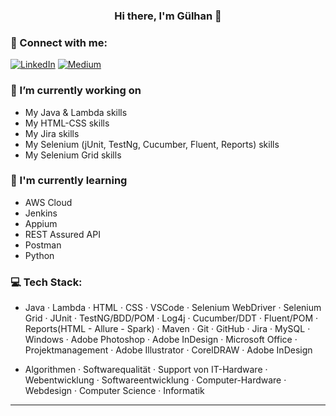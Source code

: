 <h3 align="center">
Hi there, I'm Gülhan 👋
</h3>

### 🤝 Connect with me:
[![LinkedIn](https://img.shields.io/badge/LinkedIn-%230077B5.svg?logo=linkedin&logoColor=white)](https://www.linkedin.com/in/g%C3%BClhan-tezcan-3895b5268/) [![Medium](https://img.shields.io/badge/Medium-12100E?logo=medium&logoColor=white)](https://medium.com/@Gulhante) 


### 🔭 I’m currently working on

- My Java & Lambda skills
- My HTML-CSS skills
- My Jira skills
- My Selenium (jUnit, TestNg, Cucumber, Fluent, Reports) skills
- My Selenium Grid skills


### 🌱 I'm currently learning

- AWS Cloud
- Jenkins
- Appium
- REST Assured API
- Postman
- Python


### 💻 Tech Stack:

- Java · Lambda · HTML · CSS · VSCode · Selenium WebDriver · Selenium Grid ·  JUnit · TestNG/BDD/POM · Log4j · Cucumber/DDT · Fluent/POM · Reports(HTML - Allure - Spark) · Maven · Git · GitHub · Jira  · MySQL · Windows · Adobe Photoshop · Adobe InDesign · Microsoft Office · Projektmanagement · Adobe Illustrator · CorelDRAW · Adobe InDesign
  
- Algorithmen · Softwarequalität · Support von IT-Hardware · Webentwicklung · Softwareentwicklung · Computer-Hardware · Webdesign · Computer Science · Informatik

<!--
![Java](https://img.shields.io/badge/java-%23ED8B00.svg?style=for-the-badge&logo=java&logoColor=white) 
![HTML5](https://img.shields.io/badge/html5-%23E34F26.svg?style=for-the-badge&logo=html5&logoColor=white) 
![C++](https://img.shields.io/badge/c++-%2300599C.svg?style=for-the-badge&logo=c%2B%2B&logoColor=white) 
![CSS3](https://img.shields.io/badge/css3-%231572B6.svg?style=for-the-badge&logo=css3&logoColor=white) 
<img src="https://img.shields.io/badge/python-3670A0?style=for-the-badge&amp;logo=python&amp;logoColor=ffdd54" alt="Python">
<img src="https://img.shields.io/badge/Apache%20Maven-C71A36?style=for-the-badge&amp;logo=Apache%20Maven&amp;logoColor=white" alt="Apache Maven">
<img src="https://img.shields.io/badge/jira-%230A0FFF.svg?style=for-the-badge&amp;logo=jira&amp;logoColor=white" alt="Jira">
<img src="https://img.shields.io/badge/Notion-%23000000.svg?style=for-the-badge&amp;logo=notion&amp;logoColor=white" alt="Notion">
![Adobe Illustrator](https://img.shields.io/badge/adobeillustrator-%23FF9A00.svg?style=for-the-badge&logo=adobeillustrator&logoColor=white) 
![Adobe InDesign](https://img.shields.io/badge/Adobe%20InDesign-49021F?style=for-the-badge&logo=adobeindesign&logoColor=white) 
![Adobe Photoshop](https://img.shields.io/badge/adobephotoshop-%2331A8FF.svg?style=for-the-badge&logo=adobephotoshop&logoColor=white)
![Notepad++](https://img.shields.io/badge/Notepad++-90E59A.svg?style=for-the-badge&logo=notepad%2b%2b&logoColor=black)
![Visual Studio Code](https://img.shields.io/badge/Visual%20Studio%20Code-0078d7.svg?style=for-the-badge&logo=visual-studio-code&logoColor=white)
-->

---

<!-- Proudly created with GPRM ( https://gprm.itsvg.in ) -->

